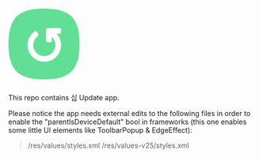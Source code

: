 ![Banner](https://github.com/pachdomenic/TukiRom-OTA/blob/m31/img/icon.png?raw=true)
=====

This repo contains 십 Update app.

Please notice the app needs external edits to the following files in order to enable the "parentIsDeviceDefault" bool in frameworks (this one enables some little UI elements like ToolbarPopup & EdgeEffect):

> /res/values/styles.xml
> /res/values-v25/styles.xml